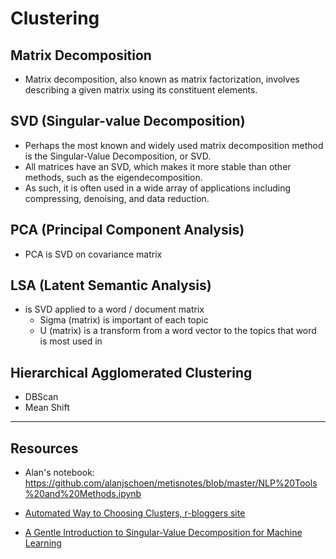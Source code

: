 # Clustering

## Matrix Decomposition
- Matrix decomposition, also known as matrix factorization, involves describing a given matrix using its constituent elements.

## SVD (Singular-value Decomposition)
- Perhaps the most known and widely used matrix decomposition method is the Singular-Value Decomposition, or SVD. 
- All matrices have an SVD, which makes it more stable than other methods, such as the eigendecomposition. 
- As such, it is often used in a wide array of applications including compressing, denoising, and data reduction.

## PCA (Principal Component Analysis)
- PCA is SVD on covariance matrix

## LSA (Latent Semantic Analysis)
- is SVD applied to a word / document matrix
  * Sigma (matrix) is important of each topic
  * U (matrix) is a transform from a word vector to the topics that word is most used in

## Hierarchical Agglomerated Clustering
* DBScan
* Mean Shift

---

## Resources

- Alan's notebook:  https://github.com/alanjschoen/metisnotes/blob/master/NLP%20Tools%20and%20Methods.ipynb

- [Automated Way to Choosing Clusters, r-bloggers site](https://www.r-bloggers.com/counting-clusters/)

- [A Gentle Introduction to Singular-Value Decomposition for Machine Learning](https://machinelearningmastery.com/singular-value-decomposition-for-machine-learning/)
